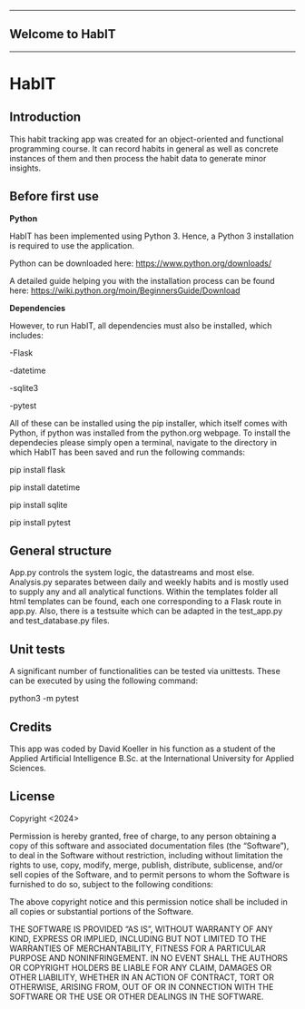 ****************
## Welcome to HabIT
****************
# HabIT 

## Introduction 
This habit tracking app was created for an object-oriented and functional programming course. 
It can record habits in general as well as concrete instances of them and then process the habit data to generate minor insights. 

## Before first use

__Python__

HabIT has been implemented using Python 3. Hence, a Python 3 installation is required to use the application. 

Python can be downloaded here: https://www.python.org/downloads/ 

A detailed guide helping you with the installation process can be found here: https://wiki.python.org/moin/BeginnersGuide/Download 

__Dependencies__

However, to run HabIT, all dependencies must also be installed, which includes: 

-Flask

-datetime 

-sqlite3

-pytest 

All of these can be installed using the pip installer, which itself comes with Python, if python was installed from the python.org webpage. 
To install the dependecies please simply open a terminal, navigate to the directory in which HabIT has been saved and run the following commands: 

pip install flask

pip install datetime 

pip install sqlite

pip install pytest 

## General structure

App.py controls the system logic, the datastreams and most else. 
Analysis.py separates between daily and weekly habits and is mostly used to supply any and all analytical functions. 
Within the templates folder all html templates can be found, each one corresponding to a Flask route in app.py. 
Also, there is a testsuite which can be adapted in the test_app.py and test_database.py files. 

## Unit tests

A significant number of functionalities can be tested via unittests. These can be executed by using the following command: 

python3 -m pytest 

## Credits 

This app was coded by David Koeller in his function as a student of the Applied Artificial Intelligence B.Sc. at the International University for Applied Sciences. 

## License 

Copyright <2024> <David Koeller>

Permission is hereby granted, free of charge, to any person obtaining a copy of this software and associated documentation files (the “Software”), to deal in the Software without restriction, including without limitation the rights to use, copy, modify, merge, publish, distribute, sublicense, and/or sell copies of the Software, and to permit persons to whom the Software is furnished to do so, subject to the following conditions:

The above copyright notice and this permission notice shall be included in all copies or substantial portions of the Software.

THE SOFTWARE IS PROVIDED “AS IS”, WITHOUT WARRANTY OF ANY KIND, EXPRESS OR IMPLIED, INCLUDING BUT NOT LIMITED TO THE WARRANTIES OF MERCHANTABILITY, FITNESS FOR A PARTICULAR PURPOSE AND NONINFRINGEMENT. IN NO EVENT SHALL THE AUTHORS OR COPYRIGHT HOLDERS BE LIABLE FOR ANY CLAIM, DAMAGES OR OTHER LIABILITY, WHETHER IN AN ACTION OF CONTRACT, TORT OR OTHERWISE, ARISING FROM, OUT OF OR IN CONNECTION WITH THE SOFTWARE OR THE USE OR OTHER DEALINGS IN THE SOFTWARE.
